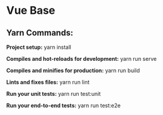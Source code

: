 # Vue Base

Yarn Commands:
-----------------
**Project setup:**
yarn install

**Compiles and hot-reloads for development:**
yarn run serve

**Compiles and minifies for production:**
yarn run build

**Lints and fixes files:**
yarn run lint

**Run your unit tests:**
yarn run test:unit

**Run your end-to-end tests:** 
yarn run test:e2e
